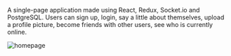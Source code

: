 A single-page application made using React, Redux, Socket.io and PostgreSQL. Users can sign up, login, say a little about themselves, upload a profile picture, become friends with other users, see who is currently online.

![homepage](/screenshot/homepage.jpg)
